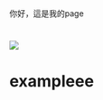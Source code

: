 <!DOCTYPE html>
<html>
  <head>
    <meta charset="utf-8">
    你好，這是我的page
  </head>
  <body>
    <h1><img src="https://upload.cc/i1/2019/03/16/C2MTLQ.jpg"</h1>
  </body>
</html>

# exampleee

